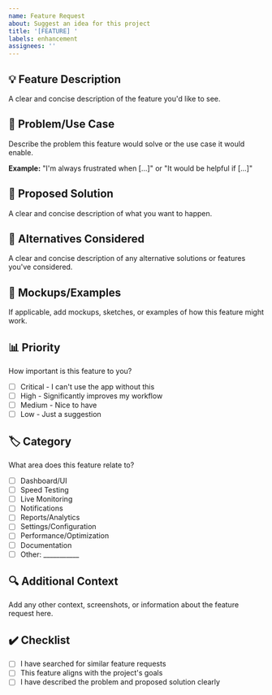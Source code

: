 ```yaml
---
name: Feature Request
about: Suggest an idea for this project
title: '[FEATURE] '
labels: enhancement
assignees: ''
---
```


## 💡 Feature Description
A clear and concise description of the feature you'd like to see.

## 🎯 Problem/Use Case
Describe the problem this feature would solve or the use case it would enable.

**Example:**
"I'm always frustrated when [...]" or "It would be helpful if [...]"

## 💭 Proposed Solution
A clear and concise description of what you want to happen.

## 🔄 Alternatives Considered
A clear and concise description of any alternative solutions or features you've considered.

## 🎨 Mockups/Examples
If applicable, add mockups, sketches, or examples of how this feature might work.

## 📊 Priority
How important is this feature to you?
- [ ] Critical - I can't use the app without this
- [ ] High - Significantly improves my workflow
- [ ] Medium - Nice to have
- [ ] Low - Just a suggestion

## 🏷️ Category
What area does this feature relate to?
- [ ] Dashboard/UI
- [ ] Speed Testing
- [ ] Live Monitoring
- [ ] Notifications
- [ ] Reports/Analytics
- [ ] Settings/Configuration
- [ ] Performance/Optimization
- [ ] Documentation
- [ ] Other: ___________

## 🔍 Additional Context
Add any other context, screenshots, or information about the feature request here.

## ✔️ Checklist
- [ ] I have searched for similar feature requests
- [ ] This feature aligns with the project's goals
- [ ] I have described the problem and proposed solution clearly
